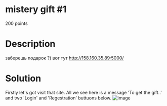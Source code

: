 # mistery gift #1
200 points
# Description
заберешь подарок ?) вот тут http://158.160.35.89:5000/
# Solution
Firstly let's got visit that site.
All we see here is a message 'To get the gift..' and two 'Login' and 'Regestration' buttuons below.
![image](https://github.com/danzyxd/CTFs/assets/144260597/dd3dd709-288b-40fe-becb-b35128805b6e)
